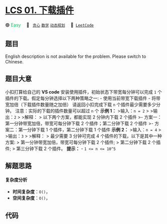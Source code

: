 # [LCS 01. 下载插件](https://leetcode.cn/problems/Ju9Xwi)

🟢 <font color=#15bd66>Easy</font>&emsp; 🔖&ensp; [`贪心`](/leetcode-js/outline/tag/greedy.md) [`数学`](/leetcode-js/outline/tag/math.md) [`动态规划`](/leetcode-js/outline/tag/dynamic-programming.md)&emsp; 🔗&ensp;[`LeetCode`](https://leetcode.cn/problems/Ju9Xwi)

## 题目

English description is not available for the problem. Please switch to
Chinese.


## 题目大意

小扣打算给自己的 **VS code** 安装使用插件，初始状态下带宽每分钟可以完成 `1` 个插件的下载。假定每分钟选择以下两种策略之一: \-
使用当前带宽下载插件 \- 将带宽加倍（下载插件数量随之加倍） 请返回小扣完成下载 `n` 个插件最少需要多少分钟。 注意：实际的下载的插件数量可以超过
`n` 个 **示例 1：** >输入：`n = 2` > >输出：`2` > >解释： > 以下两个方案，都能实现 2 分钟内下载 2 个插件 >-
方案一：第一分钟带宽加倍，带宽可每分钟下载 2 个插件；第二分钟下载 2 个插件 >- 方案二：第一分钟下载 1 个插件，第二分钟下载 1 个插件 **示例
2：** >输入：`n = 4` > >输出：`3` > >解释： > 最少需要 3 分钟可完成 4 个插件的下载，以下是其中一种方案: >
第一分钟带宽加倍，带宽可每分钟下载 2 个插件; > 第二分钟下载 2 个插件; > 第三分钟下载 2 个插件。 **提示：** \- `1 <= n <=
10^5`


## 解题思路

#### 复杂度分析

- **时间复杂度**：`O()`，
- **空间复杂度**：`O()`，

## 代码

```javascript

```